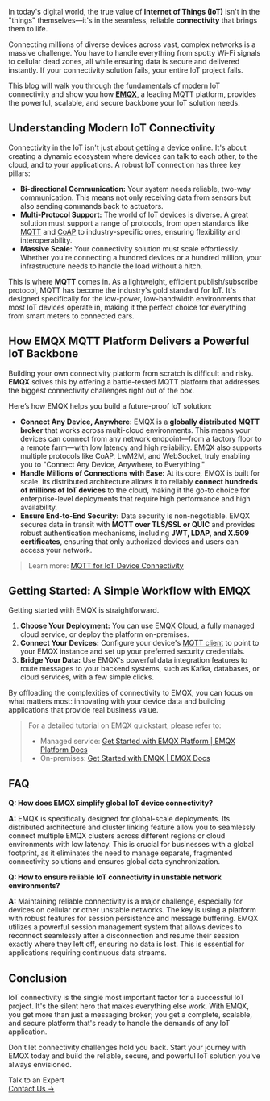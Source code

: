 In today's digital world, the true value of **Internet of Things (IoT)** isn't in the "things" themselves—it's in the seamless, reliable **connectivity** that brings them to life.

Connecting millions of diverse devices across vast, complex networks is a massive challenge. You have to handle everything from spotty Wi-Fi signals to cellular dead zones, all while ensuring data is secure and delivered instantly. If your connectivity solution fails, your entire IoT project fails.

This blog will walk you through the fundamentals of modern IoT connectivity and show you how **[EMQX](https://www.emqx.com/en/platform)**, a leading MQTT platform, provides the powerful, scalable, and secure backbone your IoT solution needs.

## **Understanding Modern IoT Connectivity**

Connectivity in the IoT isn't just about getting a device online. It's about creating a dynamic ecosystem where devices can talk to each other, to the cloud, and to your applications. A robust IoT connection has three key pillars:

- **Bi-directional Communication:** Your system needs reliable, two-way communication. This means not only receiving data from sensors but also sending commands back to actuators.
- **Multi-Protocol Support:** The world of IoT devices is diverse. A great solution must support a range of protocols, from open standards like [MQTT](https://www.emqx.com/en/blog/the-easiest-guide-to-getting-started-with-mqtt) and [CoAP](https://www.emqx.com/en/blog/coap-protocol) to industry-specific ones, ensuring flexibility and interoperability.
- **Massive Scale:** Your connectivity solution must scale effortlessly. Whether you're connecting a hundred devices or a hundred million, your infrastructure needs to handle the load without a hitch.

This is where **MQTT** comes in. As a lightweight, efficient publish/subscribe protocol, MQTT has become the industry's gold standard for IoT. It's designed specifically for the low-power, low-bandwidth environments that most IoT devices operate in, making it the perfect choice for everything from smart meters to connected cars.

## **How EMQX MQTT Platform Delivers a Powerful IoT Backbone**

Building your own connectivity platform from scratch is difficult and risky. **EMQX** solves this by offering a battle-tested MQTT platform that addresses the biggest connectivity challenges right out of the box.

Here’s how EMQX helps you build a future-proof IoT solution:

- **Connect Any Device, Anywhere:** EMQX is a **globally distributed MQTT broker** that works across multi-cloud environments. This means your devices can connect from any network endpoint—from a factory floor to a remote farm—with low latency and high reliability. EMQX also supports multiple protocols like CoAP, LwM2M, and WebSocket, truly enabling you to "Connect Any Device, Anywhere, to Everything."
- **Handle Millions of Connections with Ease:** At its core, EMQX is built for scale. Its distributed architecture allows it to reliably **connect hundreds of millions of IoT devices** to the cloud, making it the go-to choice for enterprise-level deployments that require high performance and high availability.
- **Ensure End-to-End Security:** Data security is non-negotiable. EMQX secures data in transit with **MQTT over TLS/SSL or QUIC** and provides robust authentication mechanisms, including **JWT, LDAP, and X.509 certificates**, ensuring that only authorized devices and users can access your network.

> Learn more: [MQTT for IoT Device Connectivity](https://www.emqx.com/en/solutions/iot-device-connectivity) 

## **Getting Started: A Simple Workflow with EMQX**

Getting started with EMQX is straightforward.

1. **Choose Your Deployment:** You can use [EMQX Cloud](https://www.emqx.com/en/cloud), a fully managed cloud service, or deploy the platform on-premises.
2. **Connect Your Devices:** Configure your device's [MQTT client](https://www.emqx.com/en/blog/mqtt-client-tools) to point to your EMQX instance and set up your preferred security credentials.
3. **Bridge Your Data:** Use EMQX's powerful data integration features to route messages to your backend systems, such as Kafka, databases, or cloud services, with a few simple clicks.

By offloading the complexities of connectivity to EMQX, you can focus on what matters most: innovating with your device data and building applications that provide real business value.

> For a detailed tutorial on EMQX quickstart, please refer to:
>
> - Managed service: [Get Started with EMQX Platform | EMQX Platform Docs](https://docs.emqx.com/en/cloud/latest/quick_start/introduction.html) 
> - On-premises: [Get Started with EMQX | EMQX Docs](https://docs.emqx.com/en/emqx/latest/getting-started/getting-started.html) 

## **FAQ**

**Q: How does EMQX simplify global IoT device connectivity?** 

**A:** EMQX is specifically designed for global-scale deployments. Its distributed architecture and cluster linking feature allow you to seamlessly connect multiple EMQX clusters across different regions or cloud environments with low latency. This is crucial for businesses with a global footprint, as it eliminates the need to manage separate, fragmented connectivity solutions and ensures global data synchronization.

**Q: How to ensure reliable IoT connectivity in unstable network environments?** 

**A:** Maintaining reliable connectivity is a major challenge, especially for devices on cellular or other unstable networks. The key is using a platform with robust features for session persistence and message buffering. EMQX utilizes a powerful session management system that allows devices to reconnect seamlessly after a disconnection and resume their session exactly where they left off, ensuring no data is lost. This is essential for applications requiring continuous data streams.

## **Conclusion**

IoT connectivity is the single most important factor for a successful IoT project. It's the silent hero that makes everything else work. With EMQX, you get more than just a messaging broker; you get a complete, scalable, and secure platform that's ready to handle the demands of any IoT application.

Don't let connectivity challenges hold you back. Start your journey with EMQX today and build the reliable, secure, and powerful IoT solution you've always envisioned.



<section class="promotion">
    <div>
        Talk to an Expert
    </div>
    <a href="https://www.emqx.com/en/contact?product=solutions" class="button is-gradient">Contact Us →</a>
</section>
